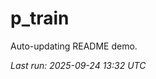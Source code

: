 # p_train

Auto-updating README demo.

<!--START_SECTION:status-->
_Last run: 2025-09-24 13:32 UTC_
<!--END_SECTION:status-->






















































































































































































































































































































































































































































































































































































































































































































































